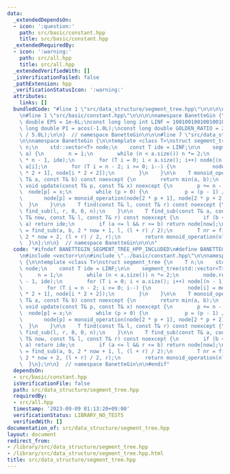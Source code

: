 ```yaml
---
data:
  _extendedDependsOn:
  - icon: ':question:'
    path: src/basic/constant.hpp
    title: src/basic/constant.hpp
  _extendedRequiredBy:
  - icon: ':warning:'
    path: src/all.hpp
    title: src/all.hpp
  _extendedVerifiedWith: []
  _isVerificationFailed: false
  _pathExtension: hpp
  _verificationStatusIcon: ':warning:'
  attributes:
    links: []
  bundledCode: "#line 1 \"src/data_structure/segment_tree.hpp\"\n\n\n\n#include <vector>\n\
    \n#line 1 \"src/basic/constant.hpp\"\n\n\n\nnamespace BanetteGin {\n\nconst long\
    \ double EPS = 1e-6L;\nconst long long int LINF = 1001001001001001001LL;\nconst\
    \ long double PI = acos(-1.0L);\nconst long double GOLDEN_RATIO = 2.0L * cos(PI\
    \ / 5.0L);\n\n}  // namespace BanetteGin\n\n\n#line 7 \"src/data_structure/segment_tree.hpp\"\
    \n\nnamespace BanetteGin {\n\ntemplate <class T>\nstruct segment_tree {\n    T\
    \ n;\n    std::vector<T> node;\n    const T ide = LINF;\n\n    segment_tree(std::vector<T>\
    \ a) {\n        n = 1;\n        while (n < a.size()) n *= 2;\n        node.resize(2\
    \ * n - 1, ide);\n        for (T i = 0; i < a.size(); i++) node[(n - 1) + i] =\
    \ a[i];\n        for (T i = n - 2; i >= 0; i--) {\n            node[i] = monoid_operation(node[i\
    \ * 2 + 1], node[i * 2 + 2]);\n        }\n    }\n\n    T monoid_operation(const\
    \ T& a, const T& b) const noexcept {\n        return min(a, b);\n    }\n\n   \
    \ void update(const T& p, const T& x) noexcept {\n        p += n - 1;\n      \
    \  node[p] = x;\n        while (p > 0) {\n            p = (p - 1) / 2;\n     \
    \       node[p] = monoid_operation(node[2 * p + 1], node[2 * p + 2]);\n      \
    \  }\n    }\n\n    T find(const T& l, const T& r) const noexcept {\n        return\
    \ find_sub(l, r, 0, 0, n);\n    }\n\n    T find_sub(const T& a, const T& b, const\
    \ T& now, const T& l, const T& r) const noexcept {\n        if (b <= l || r <=\
    \ a) return ide;\n        if (a <= l && r <= b) return node[now];\n        T nl\
    \ = find_sub(a, b, 2 * now + 1, l, (l + r) / 2);\n        T nr = find_sub(a, b,\
    \ 2 * now + 2, (l + r) / 2, r);\n        return monoid_operation(nl, nr);\n  \
    \  }\n};\n\n}  // namespace BanetteGin\n\n\n"
  code: "#ifndef BANETTEGIN_SEGMENT_TREE_HPP_INCLUDED\n#define BANETTEGIN_SEGMENT_TREE_HPP_INCLUDED\n\
    \n#include <vector>\n\n#include \"../basic/constant.hpp\"\n\nnamespace BanetteGin\
    \ {\n\ntemplate <class T>\nstruct segment_tree {\n    T n;\n    std::vector<T>\
    \ node;\n    const T ide = LINF;\n\n    segment_tree(std::vector<T> a) {\n   \
    \     n = 1;\n        while (n < a.size()) n *= 2;\n        node.resize(2 * n\
    \ - 1, ide);\n        for (T i = 0; i < a.size(); i++) node[(n - 1) + i] = a[i];\n\
    \        for (T i = n - 2; i >= 0; i--) {\n            node[i] = monoid_operation(node[i\
    \ * 2 + 1], node[i * 2 + 2]);\n        }\n    }\n\n    T monoid_operation(const\
    \ T& a, const T& b) const noexcept {\n        return min(a, b);\n    }\n\n   \
    \ void update(const T& p, const T& x) noexcept {\n        p += n - 1;\n      \
    \  node[p] = x;\n        while (p > 0) {\n            p = (p - 1) / 2;\n     \
    \       node[p] = monoid_operation(node[2 * p + 1], node[2 * p + 2]);\n      \
    \  }\n    }\n\n    T find(const T& l, const T& r) const noexcept {\n        return\
    \ find_sub(l, r, 0, 0, n);\n    }\n\n    T find_sub(const T& a, const T& b, const\
    \ T& now, const T& l, const T& r) const noexcept {\n        if (b <= l || r <=\
    \ a) return ide;\n        if (a <= l && r <= b) return node[now];\n        T nl\
    \ = find_sub(a, b, 2 * now + 1, l, (l + r) / 2);\n        T nr = find_sub(a, b,\
    \ 2 * now + 2, (l + r) / 2, r);\n        return monoid_operation(nl, nr);\n  \
    \  }\n};\n\n}  // namespace BanetteGin\n\n#endif"
  dependsOn:
  - src/basic/constant.hpp
  isVerificationFile: false
  path: src/data_structure/segment_tree.hpp
  requiredBy:
  - src/all.hpp
  timestamp: '2023-09-09 01:13:20+09:00'
  verificationStatus: LIBRARY_NO_TESTS
  verifiedWith: []
documentation_of: src/data_structure/segment_tree.hpp
layout: document
redirect_from:
- /library/src/data_structure/segment_tree.hpp
- /library/src/data_structure/segment_tree.hpp.html
title: src/data_structure/segment_tree.hpp
---
```

